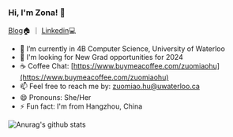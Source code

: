 ### Hi, I'm Zona! 👋
[Blog](https://zonahu.tech/)🏠 ｜ [Linkedin](https://www.linkedin.com/in/zonahu/)💻


- 🌱 I’m currently in 4B Computer Science, University of Waterloo
- 🤔 I'm looking for New Grad opportunities for 2024
- ☕ Coffee Chat: [https://www.buymeacoffee.com/zuomiaohu](https://www.buymeacoffee.com/zuomiaohu)
- 📫 Feel free to reach me by: zuomiao.hu@uwaterloo.ca
- 😄 Pronouns: She/Her
- ⚡ Fun fact: I'm from Hangzhou, China

![Anurag's github stats](https://github-readme-stats.vercel.app/api?username=ZonaHu&show_icons=true&theme=cobalt)

